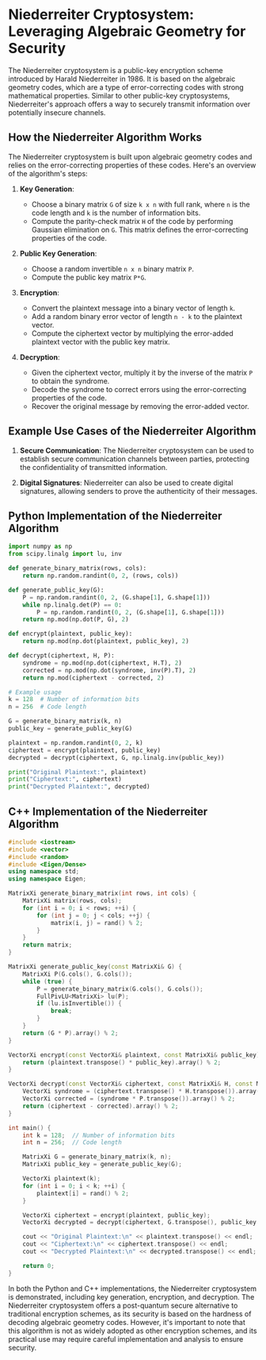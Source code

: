# Niederreiter Cryptosystem: Leveraging Algebraic Geometry for Security

The Niederreiter cryptosystem is a public-key encryption scheme introduced by Harald Niederreiter in 1986. It is based on the algebraic geometry codes, which are a type of error-correcting codes with strong mathematical properties. Similar to other public-key cryptosystems, Niederreiter's approach offers a way to securely transmit information over potentially insecure channels.

## How the Niederreiter Algorithm Works

The Niederreiter cryptosystem is built upon algebraic geometry codes and relies on the error-correcting properties of these codes. Here's an overview of the algorithm's steps:

1. **Key Generation**:
   - Choose a binary matrix `G` of size `k x n` with full rank, where `n` is the code length and `k` is the number of information bits.
   - Compute the parity-check matrix `H` of the code by performing Gaussian elimination on `G`. This matrix defines the error-correcting properties of the code.

2. **Public Key Generation**:
   - Choose a random invertible `n x n` binary matrix `P`.
   - Compute the public key matrix `P*G`.

3. **Encryption**:
   - Convert the plaintext message into a binary vector of length `k`.
   - Add a random binary error vector of length `n - k` to the plaintext vector.
   - Compute the ciphertext vector by multiplying the error-added plaintext vector with the public key matrix.

4. **Decryption**:
   - Given the ciphertext vector, multiply it by the inverse of the matrix `P` to obtain the syndrome.
   - Decode the syndrome to correct errors using the error-correcting properties of the code.
   - Recover the original message by removing the error-added vector.

## Example Use Cases of the Niederreiter Algorithm

1. **Secure Communication**: The Niederreiter cryptosystem can be used to establish secure communication channels between parties, protecting the confidentiality of transmitted information.

2. **Digital Signatures**: Niederreiter can also be used to create digital signatures, allowing senders to prove the authenticity of their messages.

## Python Implementation of the Niederreiter Algorithm

```python
import numpy as np
from scipy.linalg import lu, inv

def generate_binary_matrix(rows, cols):
    return np.random.randint(0, 2, (rows, cols))

def generate_public_key(G):
    P = np.random.randint(0, 2, (G.shape[1], G.shape[1]))
    while np.linalg.det(P) == 0:
        P = np.random.randint(0, 2, (G.shape[1], G.shape[1]))
    return np.mod(np.dot(P, G), 2)

def encrypt(plaintext, public_key):
    return np.mod(np.dot(plaintext, public_key), 2)

def decrypt(ciphertext, H, P):
    syndrome = np.mod(np.dot(ciphertext, H.T), 2)
    corrected = np.mod(np.dot(syndrome, inv(P).T), 2)
    return np.mod(ciphertext - corrected, 2)

# Example usage
k = 128  # Number of information bits
n = 256  # Code length

G = generate_binary_matrix(k, n)
public_key = generate_public_key(G)

plaintext = np.random.randint(0, 2, k)
ciphertext = encrypt(plaintext, public_key)
decrypted = decrypt(ciphertext, G, np.linalg.inv(public_key))

print("Original Plaintext:", plaintext)
print("Ciphertext:", ciphertext)
print("Decrypted Plaintext:", decrypted)
```

## C++ Implementation of the Niederreiter Algorithm

```cpp
#include <iostream>
#include <vector>
#include <random>
#include <Eigen/Dense>
using namespace std;
using namespace Eigen;

MatrixXi generate_binary_matrix(int rows, int cols) {
    MatrixXi matrix(rows, cols);
    for (int i = 0; i < rows; ++i) {
        for (int j = 0; j < cols; ++j) {
            matrix(i, j) = rand() % 2;
        }
    }
    return matrix;
}

MatrixXi generate_public_key(const MatrixXi& G) {
    MatrixXi P(G.cols(), G.cols());
    while (true) {
        P = generate_binary_matrix(G.cols(), G.cols());
        FullPivLU<MatrixXi> lu(P);
        if (lu.isInvertible()) {
            break;
        }
    }
    return (G * P).array() % 2;
}

VectorXi encrypt(const VectorXi& plaintext, const MatrixXi& public_key) {
    return (plaintext.transpose() * public_key).array() % 2;
}

VectorXi decrypt(const VectorXi& ciphertext, const MatrixXi& H, const MatrixXi& P) {
    VectorXi syndrome = (ciphertext.transpose() * H.transpose()).array() % 2;
    VectorXi corrected = (syndrome * P.transpose()).array() % 2;
    return (ciphertext - corrected).array() % 2;
}

int main() {
    int k = 128;  // Number of information bits
    int n = 256;  // Code length

    MatrixXi G = generate_binary_matrix(k, n);
    MatrixXi public_key = generate_public_key(G);

    VectorXi plaintext(k);
    for (int i = 0; i < k; ++i) {
        plaintext[i] = rand() % 2;
    }

    VectorXi ciphertext = encrypt(plaintext, public_key);
    VectorXi decrypted = decrypt(ciphertext, G.transpose(), public_key.inverse());

    cout << "Original Plaintext:\n" << plaintext.transpose() << endl;
    cout << "Ciphertext:\n" << ciphertext.transpose() << endl;
    cout << "Decrypted Plaintext:\n" << decrypted.transpose() << endl;

    return 0;
}
```

In both the Python and C++ implementations, the Niederreiter cryptosystem is demonstrated, including key generation, encryption, and decryption. The Niederreiter cryptosystem offers a post-quantum secure alternative to traditional encryption schemes, as its security is based on the hardness of decoding algebraic geometry codes. However, it's important to note that this algorithm is not as widely adopted as other encryption schemes, and its practical use may require careful implementation and analysis to ensure security.
